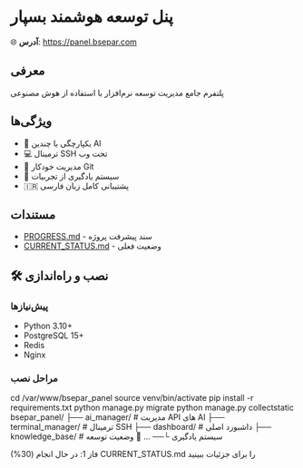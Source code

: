 # پنل توسعه هوشمند بسپار

🌐 **آدرس**: https://panel.bsepar.com

## معرفی
پلتفرم جامع مدیریت توسعه نرم‌افزار با استفاده از هوش مصنوعی

## ویژگی‌ها
- 🤖 یکپارچگی با چندین AI
- 💻 ترمینال SSH تحت وب
- 🔄 مدیریت خودکار Git
- 🧠 سیستم یادگیری از تجربیات
- 🇮🇷 پشتیبانی کامل زبان فارسی

## مستندات
- [PROGRESS.md](PROGRESS.md) - سند پیشرفت پروژه
- [CURRENT_STATUS.md](CURRENT_STATUS.md) - وضعیت فعلی

## 🛠️ نصب و راه‌اندازی

### پیش‌نیازها
- Python 3.10+
- PostgreSQL 15+
- Redis
- Nginx

### مراحل نصب

cd /var/www/bsepar_panel
source venv/bin/activate
pip install -r requirements.txt
python manage.py migrate
python manage.py collectstatic
bsepar_panel/
├── ai_manager/          # مدیریت API های AI
├── terminal_manager/    # ترمینال SSH
├── dashboard/           # داشبورد اصلی
├── knowledge_base/      # سیستم یادگیری
└── ...
🔄 وضعیت توسعه

فاز 1: در حال انجام (30%)
CURRENT_STATUS.md را برای جزئیات ببینید
